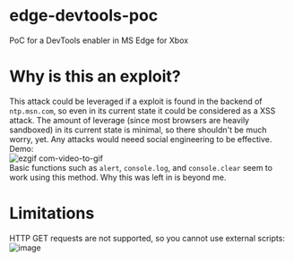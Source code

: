 # edge-devtools-poc
PoC for a DevTools enabler in MS Edge for Xbox
# Why is this an exploit?
This attack could be leveraged if a exploit is found in the backend of `ntp.msn.com`, so even in its current state it could be considered as a XSS attack. The amount of leverage (since most browsers are heavily sandboxed) in its current state is minimal, so there shouldn't be much worry, yet. Any attacks would neeed social engineering to be effective.<br>
Demo:<br> ![ezgif com-video-to-gif](https://github.com/JamesIsWack/edge-devtools-poc/assets/94473358/e0a0da1f-397b-4de6-86f9-e8b58fe4bed9)<br>
Basic functions such as `alert`, `console.log`, and `console.clear` seem to work using this method. Why this was left in is beyond me.<br>
# Limitations
HTTP GET requests are not supported, so you cannot use external scripts:<br>
![image](https://github.com/JamesIsWack/edge-devtools-poc/assets/94473358/6881ef2b-14fe-4605-8a18-3821c4221138)
